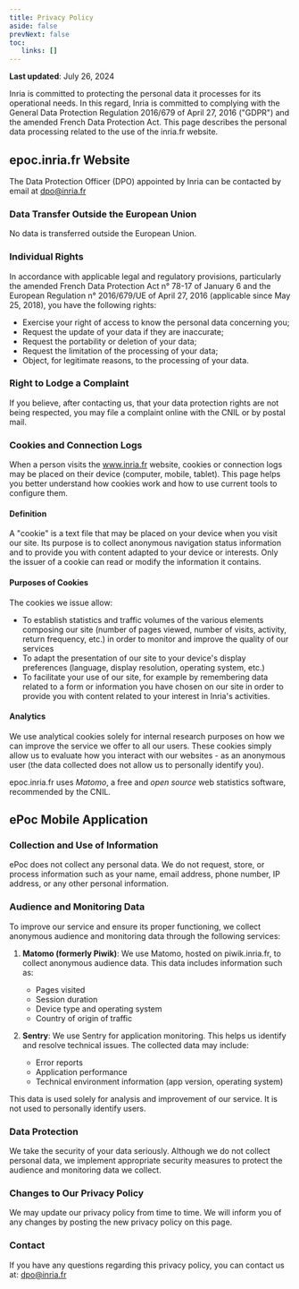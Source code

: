 ```yaml
---
title: Privacy Policy
aside: false
prevNext: false
toc:
   links: []
---
```


**Last updated**: July 26, 2024

Inria is committed to protecting the personal data it processes for its operational needs. In this regard, Inria is committed to complying with the General Data Protection Regulation 2016/679 of April 27, 2016 ("GDPR") and the amended French Data Protection Act. This page describes the personal data processing related to the use of the inria.fr website.

## epoc.inria.fr Website

The Data Protection Officer (DPO) appointed by Inria can be contacted by email at dpo@inria.fr

### Data Transfer Outside the European Union

No data is transferred outside the European Union.

### Individual Rights

In accordance with applicable legal and regulatory provisions, particularly the amended French Data Protection Act n° 78-17 of January 6 and the European Regulation n° 2016/679/UE of April 27, 2016 (applicable since May 25, 2018), you have the following rights:

*   Exercise your right of access to know the personal data concerning you;
*   Request the update of your data if they are inaccurate;
*   Request the portability or deletion of your data;
*   Request the limitation of the processing of your data;
*   Object, for legitimate reasons, to the processing of your data.

### Right to Lodge a Complaint

If you believe, after contacting us, that your data protection rights are not being respected, you may file a complaint online with the CNIL or by postal mail.

### Cookies and Connection Logs

When a person visits the www.inria.fr website, cookies or connection logs may be placed on their device (computer, mobile, tablet). This page helps you better understand how cookies work and how to use current tools to configure them.

#### Definition

A "cookie" is a text file that may be placed on your device when you visit our site. Its purpose is to collect anonymous navigation status information and to provide you with content adapted to your device or interests. Only the issuer of a cookie can read or modify the information it contains.

#### Purposes of Cookies

The cookies we issue allow:

- To establish statistics and traffic volumes of the various elements composing our site (number of pages viewed, number of visits, activity, return frequency, etc.) in order to monitor and improve the quality of our services
- To adapt the presentation of our site to your device's display preferences (language, display resolution, operating system, etc.)
- To facilitate your use of our site, for example by remembering data related to a form or information you have chosen on our site in order to provide you with content related to your interest in Inria's activities.

#### Analytics

We use analytical cookies solely for internal research purposes on how we can improve the service we offer to all our users. These cookies simply allow us to evaluate how you interact with our websites - as an anonymous user (the data collected does not allow us to personally identify you).

epoc.inria.fr uses _Matomo_, a free and _open source_ web statistics software, recommended by the CNIL.

## ePoc Mobile Application

### Collection and Use of Information

ePoc does not collect any personal data. We do not request, store, or process information such as your name, email address, phone number, IP address, or any other personal information.

### Audience and Monitoring Data

To improve our service and ensure its proper functioning, we collect anonymous audience and monitoring data through the following services:

1. **Matomo (formerly Piwik)**: We use Matomo, hosted on piwik.inria.fr, to collect anonymous audience data. This data includes information such as:
    - Pages visited
    - Session duration
    - Device type and operating system
    - Country of origin of traffic

2. **Sentry**: We use Sentry for application monitoring. This helps us identify and resolve technical issues. The collected data may include:
    - Error reports
    - Application performance
    - Technical environment information (app version, operating system)

This data is used solely for analysis and improvement of our service. It is not used to personally identify users.

### Data Protection

We take the security of your data seriously. Although we do not collect personal data, we implement appropriate security measures to protect the audience and monitoring data we collect.

### Changes to Our Privacy Policy

We may update our privacy policy from time to time. We will inform you of any changes by posting the new privacy policy on this page.

### Contact

If you have any questions regarding this privacy policy, you can contact us at: dpo@inria.fr
